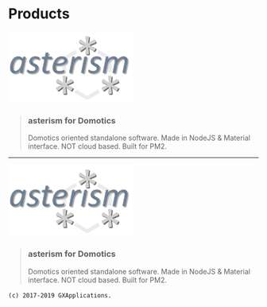 # Products

[![asterism-logo](https://raw.githubusercontent.com/gxapplications/gxapplications.github.io/master/assets/images/asterism-text.png)](https://gxapplications.github.io/asterism-for-domotics/)
> ### asterism for Domotics
> Domotics oriented standalone software. Made in NodeJS & Material interface. NOT cloud based. Built for PM2.

---

[![asterism-logo](https://raw.githubusercontent.com/gxapplications/gxapplications.github.io/master/assets/images/asterism-text.png)](https://gxapplications.github.io/asterism-for-domotics/)
> ### asterism for Domotics
> Domotics oriented standalone software. Made in NodeJS & Material interface. NOT cloud based. Built for PM2.


```
(c) 2017-2019 GXApplications.
```